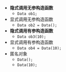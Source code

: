 - **隐式调用无参构造函数** 
	- `Data ob1;` 
- 显式调用无参构造函数
	- `Data ob2 = Data();` 
- **隐式调用有参构造函数**
	- `Data ob3(10);` 
- 显式调用有参构造函数
	- `Data ob4 = Data(10);` 
- 匿名对象
	- `Data();` 
	- `Data(10);` 